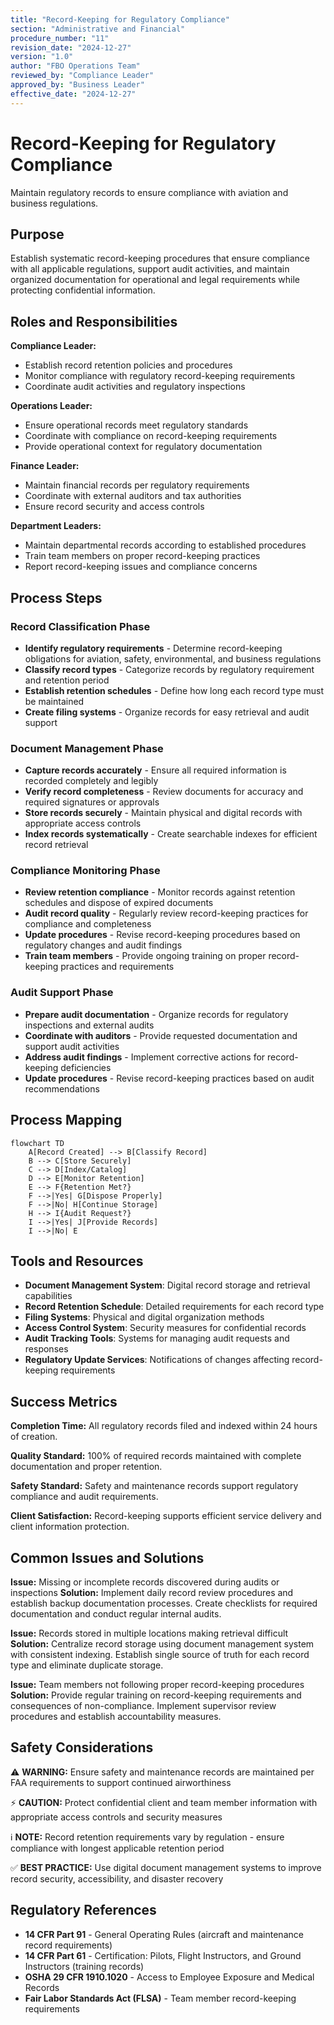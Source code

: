 ```yaml
---
title: "Record-Keeping for Regulatory Compliance"
section: "Administrative and Financial"
procedure_number: "11"
revision_date: "2024-12-27"
version: "1.0"
author: "FBO Operations Team"
reviewed_by: "Compliance Leader"
approved_by: "Business Leader"
effective_date: "2024-12-27"
---
```


# Record-Keeping for Regulatory Compliance

Maintain regulatory records to ensure compliance with aviation and business regulations.

## Purpose

Establish systematic record-keeping procedures that ensure compliance with all applicable regulations, support audit activities, and maintain organized documentation for operational and legal requirements while protecting confidential information.

## Roles and Responsibilities

**Compliance Leader:**

- Establish record retention policies and procedures
- Monitor compliance with regulatory record-keeping requirements
- Coordinate audit activities and regulatory inspections

**Operations Leader:**

- Ensure operational records meet regulatory standards
- Coordinate with compliance on record-keeping requirements
- Provide operational context for regulatory documentation

**Finance Leader:**

- Maintain financial records per regulatory requirements
- Coordinate with external auditors and tax authorities
- Ensure record security and access controls

**Department Leaders:**

- Maintain departmental records according to established procedures
- Train team members on proper record-keeping practices
- Report record-keeping issues and compliance concerns

## Process Steps

### Record Classification Phase

- **Identify regulatory requirements** - Determine record-keeping obligations for aviation, safety, environmental, and business regulations
- **Classify record types** - Categorize records by regulatory requirement and retention period
- **Establish retention schedules** - Define how long each record type must be maintained
- **Create filing systems** - Organize records for easy retrieval and audit support

### Document Management Phase

- **Capture records accurately** - Ensure all required information is recorded completely and legibly
- **Verify record completeness** - Review documents for accuracy and required signatures or approvals
- **Store records securely** - Maintain physical and digital records with appropriate access controls
- **Index records systematically** - Create searchable indexes for efficient record retrieval

### Compliance Monitoring Phase

- **Review retention compliance** - Monitor records against retention schedules and dispose of expired documents
- **Audit record quality** - Regularly review record-keeping practices for compliance and completeness
- **Update procedures** - Revise record-keeping procedures based on regulatory changes and audit findings
- **Train team members** - Provide ongoing training on proper record-keeping practices and requirements

### Audit Support Phase

- **Prepare audit documentation** - Organize records for regulatory inspections and external audits
- **Coordinate with auditors** - Provide requested documentation and support audit activities
- **Address audit findings** - Implement corrective actions for record-keeping deficiencies
- **Update procedures** - Revise record-keeping practices based on audit recommendations

## Process Mapping

```mermaid
flowchart TD
    A[Record Created] --> B[Classify Record]
    B --> C[Store Securely]
    C --> D[Index/Catalog]
    D --> E[Monitor Retention]
    E --> F{Retention Met?}
    F -->|Yes| G[Dispose Properly]
    F -->|No| H[Continue Storage]
    H --> I{Audit Request?}
    I -->|Yes| J[Provide Records]
    I -->|No| E
```

## Tools and Resources

- **Document Management System**: Digital record storage and retrieval capabilities
- **Record Retention Schedule**: Detailed requirements for each record type
- **Filing Systems**: Physical and digital organization methods
- **Access Control System**: Security measures for confidential records
- **Audit Tracking Tools**: Systems for managing audit requests and responses
- **Regulatory Update Services**: Notifications of changes affecting record-keeping requirements

## Success Metrics

**Completion Time:** All regulatory records filed and indexed within 24 hours of creation.

**Quality Standard:** 100% of required records maintained with complete documentation and proper retention.

**Safety Standard:** Safety and maintenance records support regulatory compliance and audit requirements.

**Client Satisfaction:** Record-keeping supports efficient service delivery and client information protection.

## Common Issues and Solutions

**Issue:** Missing or incomplete records discovered during audits or inspections
**Solution:** Implement daily record review procedures and establish backup documentation processes. Create checklists for required documentation and conduct regular internal audits.

**Issue:** Records stored in multiple locations making retrieval difficult
**Solution:** Centralize record storage using document management system with consistent indexing. Establish single source of truth for each record type and eliminate duplicate storage.

**Issue:** Team members not following proper record-keeping procedures
**Solution:** Provide regular training on record-keeping requirements and consequences of non-compliance. Implement supervisor review procedures and establish accountability measures.

## Safety Considerations

⚠️ **WARNING:** Ensure safety and maintenance records are maintained per FAA requirements to support continued airworthiness

⚡ **CAUTION:** Protect confidential client and team member information with appropriate access controls and security measures

ℹ️ **NOTE:** Record retention requirements vary by regulation - ensure compliance with longest applicable retention period

✅ **BEST PRACTICE:** Use digital document management systems to improve record security, accessibility, and disaster recovery

## Regulatory References

- **14 CFR Part 91** - General Operating Rules (aircraft and maintenance record requirements)
- **14 CFR Part 61** - Certification: Pilots, Flight Instructors, and Ground Instructors (training records)
- **OSHA 29 CFR 1910.1020** - Access to Employee Exposure and Medical Records
- **Fair Labor Standards Act (FLSA)** - Team member record-keeping requirements
